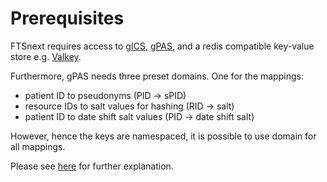 # Prerequisites

FTSnext requires access to
[gICS](https://www.ths-greifswald.de/forscher/gics),
[gPAS](https://www.ths-greifswald.de/forscher/gpas/),
and a redis compatible key-value store e.g. [Valkey](https://valkey.io/).

Furthermore, gPAS needs three preset domains.
One for the mappings:

- patient ID to pseudonyms (PID -> sPID)
- resource IDs to salt values for hashing (RID -> salt)
- patient ID to date shift salt values (PID -> date shift salt)

However, hence the keys are namespaced, it is possible to use domain for all mappings.

Please see [here](../details/deidentification) for further explanation. 
